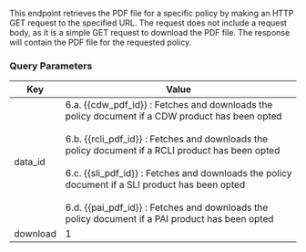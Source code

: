 This endpoint retrieves the PDF file for a specific policy by making an HTTP GET request to the specified URL. The request does not include a request body, as it is a simple GET request to download the PDF file. The response will contain the PDF file for the requested policy.

### Query Parameters
|Key|Value|
|---|---|
|data_id|6.a.  {{cdw_pdf_id}} : Fetches and downloads the policy document if a CDW product has been opted<br><br>6.b.  {{rcli_pdf_id}} : Fetches and downloads the policy document if a RCLI product has been opted<br><br>6.c.  {{sli_pdf_id}} : Fetches and downloads the policy document if a SLI product has been opted<br><br>6.d.  {{pai_pdf_id}} : Fetches and downloads the policy document if a PAI product has been opted|
|download|1|
